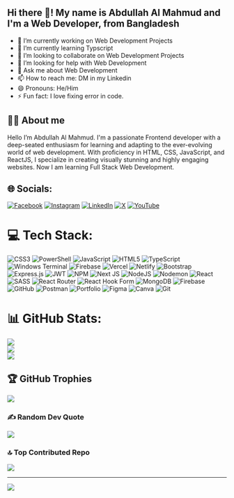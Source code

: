 ## Hi there 👋! My name is Abdullah Al Mahmud and I'm a Web Developer, from Bangladesh
- 🔭 I’m currently working on Web Development Projects
- 🌱 I’m currently learning Typscript
- 👯 I’m looking to collaborate on Web Development Projects
- 🤔 I’m looking for help with Web Development
- 💬 Ask me about Web Development
- 📫 How to reach me: DM in my Linkedin
- 😄 Pronouns: He/Him
- ⚡ Fun fact: I love fixing error in code.

## 💁‍♂️ About me

Hello I’m Abdullah Al  Mahmud. I'm a passionate Frontend developer with a deep-seated enthusiasm for learning and adapting to the ever-evolving world of web development. With proficiency in HTML, CSS, JavaScript, and ReactJS, I specialize in creating visually stunning and highly engaging websites. Now I am learning Full Stack Web Development.

## 🌐 Socials:
[![Facebook](https://img.shields.io/badge/Facebook-%231877F2.svg?logo=Facebook&logoColor=white)](https://facebook.com/mahmud.preyom) [![Instagram](https://img.shields.io/badge/Instagram-%23E4405F.svg?logo=Instagram&logoColor=white)](https://instagram.com/mahmud_preyom) [![LinkedIn](https://img.shields.io/badge/LinkedIn-%230077B5.svg?logo=linkedin&logoColor=white)](https://linkedin.com/in/abdullah-al-mahmud-71152b280) [![X](https://img.shields.io/badge/X-black.svg?logo=X&logoColor=white)](https://x.com/m_preyom) [![YouTube](https://img.shields.io/badge/YouTube-%23FF0000.svg?logo=YouTube&logoColor=white)](https://youtube.com/@@mahmudpreyom1306) 

# 💻 Tech Stack:
![CSS3](https://img.shields.io/badge/css3-%231572B6.svg?style=for-the-badge&logo=css3&logoColor=white) ![PowerShell](https://img.shields.io/badge/PowerShell-%235391FE.svg?style=for-the-badge&logo=powershell&logoColor=white) ![JavaScript](https://img.shields.io/badge/javascript-%23323330.svg?style=for-the-badge&logo=javascript&logoColor=%23F7DF1E) ![HTML5](https://img.shields.io/badge/html5-%23E34F26.svg?style=for-the-badge&logo=html5&logoColor=white) ![TypeScript](https://img.shields.io/badge/typescript-%23007ACC.svg?style=for-the-badge&logo=typescript&logoColor=white) ![Windows Terminal](https://img.shields.io/badge/Windows%20Terminal-%234D4D4D.svg?style=for-the-badge&logo=windows-terminal&logoColor=white) ![Firebase](https://img.shields.io/badge/firebase-%23039BE5.svg?style=for-the-badge&logo=firebase) ![Vercel](https://img.shields.io/badge/vercel-%23000000.svg?style=for-the-badge&logo=vercel&logoColor=white) ![Netlify](https://img.shields.io/badge/netlify-%23000000.svg?style=for-the-badge&logo=netlify&logoColor=#00C7B7) ![Bootstrap](https://img.shields.io/badge/bootstrap-%238511FA.svg?style=for-the-badge&logo=bootstrap&logoColor=white) ![Express.js](https://img.shields.io/badge/express.js-%23404d59.svg?style=for-the-badge&logo=express&logoColor=%2361DAFB) ![JWT](https://img.shields.io/badge/JWT-black?style=for-the-badge&logo=JSON%20web%20tokens) ![NPM](https://img.shields.io/badge/NPM-%23CB3837.svg?style=for-the-badge&logo=npm&logoColor=white) ![Next JS](https://img.shields.io/badge/Next-black?style=for-the-badge&logo=next.js&logoColor=white) ![NodeJS](https://img.shields.io/badge/node.js-6DA55F?style=for-the-badge&logo=node.js&logoColor=white) ![Nodemon](https://img.shields.io/badge/NODEMON-%23323330.svg?style=for-the-badge&logo=nodemon&logoColor=%BBDEAD) ![React](https://img.shields.io/badge/react-%2320232a.svg?style=for-the-badge&logo=react&logoColor=%2361DAFB) ![SASS](https://img.shields.io/badge/SASS-hotpink.svg?style=for-the-badge&logo=SASS&logoColor=white) ![React Router](https://img.shields.io/badge/React_Router-CA4245?style=for-the-badge&logo=react-router&logoColor=white) ![React Hook Form](https://img.shields.io/badge/React%20Hook%20Form-%23EC5990.svg?style=for-the-badge&logo=reacthookform&logoColor=white) ![MongoDB](https://img.shields.io/badge/MongoDB-%234ea94b.svg?style=for-the-badge&logo=mongodb&logoColor=white) ![Firebase](https://img.shields.io/badge/firebase-a08021?style=for-the-badge&logo=firebase&logoColor=ffcd34) ![GitHub](https://img.shields.io/badge/github-%23121011.svg?style=for-the-badge&logo=github&logoColor=white) ![Postman](https://img.shields.io/badge/Postman-FF6C37?style=for-the-badge&logo=postman&logoColor=white) ![Portfolio](https://img.shields.io/badge/Portfolio-%23000000.svg?style=for-the-badge&logo=firefox&logoColor=#FF7139) ![Figma](https://img.shields.io/badge/figma-%23F24E1E.svg?style=for-the-badge&logo=figma&logoColor=white) ![Canva](https://img.shields.io/badge/Canva-%2300C4CC.svg?style=for-the-badge&logo=Canva&logoColor=white) ![Git](https://img.shields.io/badge/git-%23F05033.svg?style=for-the-badge&logo=git&logoColor=white)
# 📊 GitHub Stats:
![](https://github-readme-stats.vercel.app/api/top-langs/?username=MahmudPreyom&theme=one_dark_pro&hide_border=false&include_all_commits=true&count_private=true&layout=compact)<br/>
![](https://github-readme-stats.vercel.app/api?username=MahmudPreyom&theme=one_dark_pro&hide_border=false&include_all_commits=true&count_private=true)<br/>
![](https://github-readme-streak-stats.herokuapp.com/?user=MahmudPreyom&theme=one_dark_pro&hide_border=false)

## 🏆 GitHub Trophies
![](https://github-profile-trophy.vercel.app/?username=MahmudPreyom&theme=gruvbox&no-frame=false&no-bg=true&margin-w=4)

### ✍️ Random Dev Quote
![](https://quotes-github-readme.vercel.app/api?type=horizontal&theme=radical)

### 🔝 Top Contributed Repo
![](https://github-contributor-stats.vercel.app/api?username=MahmudPreyom&limit=5&theme=dark&combine_all_yearly_contributions=true)

---
[![](https://visitcount.itsvg.in/api?id=MahmudPreyom&icon=0&color=0)](https://visitcount.itsvg.in)

<!-- Proudly created with GPRM ( https://gprm.itsvg.in ) -->
